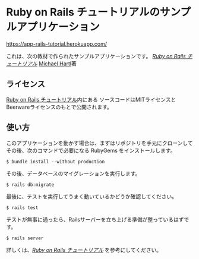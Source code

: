 # Ruby on Rails チュートリアルのサンプルアプリケーション

https://app-rails-tutorial.herokuapp.com/

これは、次の教材で作られたサンプルアプリケーションです。
[*Ruby on Rails チュートリアル*](https://railstutorial.jp/)
[Michael Hartl](http://www.michaelhartl.com/)著

## ライセンス

[Ruby on Rails チュートリアル](https://railstutorial.jp/)内にある
ソースコードはMITライセンスとBeerwareライセンスのもとで公開されます。

## 使い方

このアプリケーションを動かす場合は、まずはリポジトリを手元にクローンして
その後、次のコマンドで必要になる RubyGems をインストールします。
```
$ bundle install --without production
```

その後、データベースのマイグレーションを実行します。
```
$ rails db:migrate
```

最後に、テストを実行してうまく動いているかどうか確認してください。
```
$ rails test
```

テストが無事に通ったら、Railsサーバーを立ち上げる準備が整っているはずです。
```
$ rails server
```

詳しくは、[*Ruby on Rails チュートリアル*](https://railstutorial.jp/)
を参考にしてください。
